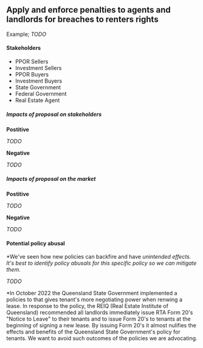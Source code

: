 ## Apply and enforce penalties to agents and landlords for breaches to renters rights


Example; *TODO*


#### Stakeholders

- PPOR Sellers
- Investment Sellers
- PPOR Buyers
- Investment Buyers
- State Government
- Federal Government
- Real Estate Agent

##### Impacts of proposal on stakeholders

**Postitive**

*TODO*

**Negative**

*TODO*


##### Impacts of proposal on the market

**Postitive**

*TODO*

**Negative**

*TODO*


#### Potential policy abusal

*We've seen how new policies can backfire and have *unintended effects. It's best to identify policy abusals for this specific policy so we can mitigate them.*

*TODO*

\*In October 2022 the Queensland State Government implemented a policies to that gives tenant's more negotiating power when renwing a lease. In response to the policy, the REIQ (Real Estate Institute of Queensland) recommended all landlords immediately issue RTA Form 20's "Notice to Leave" to their tenants and to issue Form 20's to tenants at the beginning of signing a new lease. By issuing Form 20's it almost nulifies the effects and benefits of the Queensland State Government's policy for tenants. We want to avoid such outcomes of the policies we are advocating.